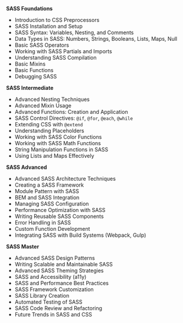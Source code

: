 **SASS Foundations**

*   Introduction to CSS Preprocessors
*   SASS Installation and Setup
*   SASS Syntax: Variables, Nesting, and Comments
*   Data Types in SASS: Numbers, Strings, Booleans, Lists, Maps, Null
*   Basic SASS Operators
*   Working with SASS Partials and Imports
*   Understanding SASS Compilation
*   Basic Mixins
*   Basic Functions
*   Debugging SASS

**SASS Intermediate**

*   Advanced Nesting Techniques
*   Advanced Mixin Usage
*   Advanced Functions: Creation and Application
*   SASS Control Directives: `@if`, `@for`, `@each`, `@while`
*   Extending CSS with `@extend`
*   Understanding Placeholders
*   Working with SASS Color Functions
*   Working with SASS Math Functions
*   String Manipulation Functions in SASS
*   Using Lists and Maps Effectively

**SASS Advanced**

*   Advanced SASS Architecture Techniques
*   Creating a SASS Framework
*   Module Pattern with SASS
*   BEM and SASS Integration
*   Managing SASS Configuration
*   Performance Optimization with SASS
*   Writing Reusable SASS Components
*   Error Handling in SASS
*   Custom Function Development
*   Integrating SASS with Build Systems (Webpack, Gulp)

**SASS Master**

*   Advanced SASS Design Patterns
*   Writing Scalable and Maintainable SASS
*   Advanced SASS Theming Strategies
*   SASS and Accessibility (a11y)
*   SASS and Performance Best Practices
*   SASS Framework Customization
*   SASS Library Creation
*   Automated Testing of SASS
*   SASS Code Review and Refactoring
*   Future Trends in SASS and CSS

